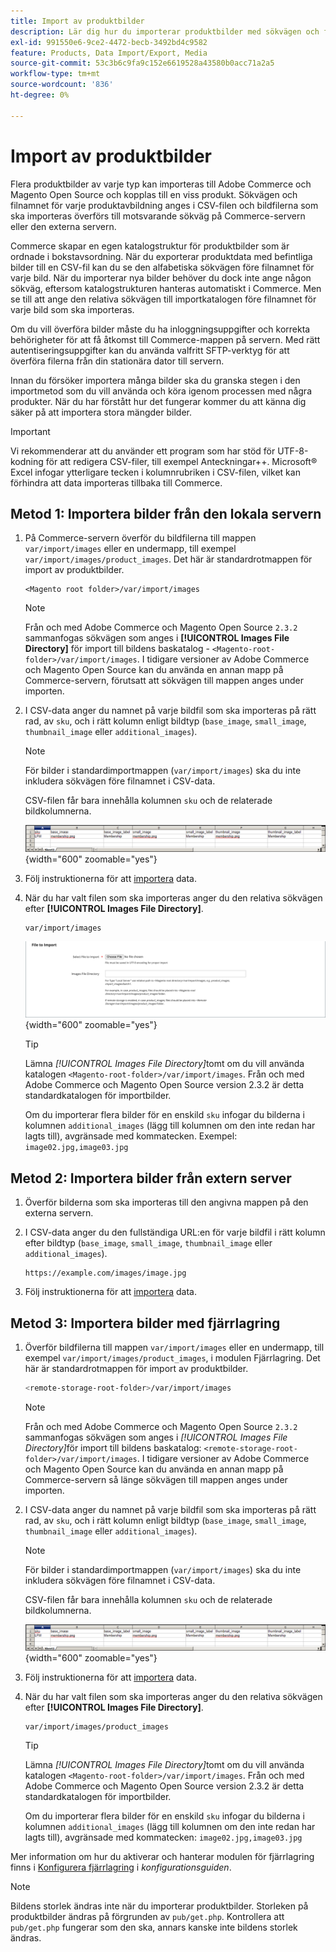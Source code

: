 ```yaml
---
title: Import av produktbilder
description: Lär dig hur du importerar produktbilder med sökvägen och filnamnet för varje bild.
exl-id: 991550e6-9ce2-4472-becb-3492bd4c9582
feature: Products, Data Import/Export, Media
source-git-commit: 53c3b6c9fa9c152e6619528a43580b0acc71a2a5
workflow-type: tm+mt
source-wordcount: '836'
ht-degree: 0%

---
```


# Import av produktbilder

Flera produktbilder av varje typ kan importeras till Adobe Commerce och Magento Open Source och kopplas till en viss produkt. Sökvägen och filnamnet för varje produktavbildning anges i CSV-filen och bildfilerna som ska importeras överförs till motsvarande sökväg på Commerce-servern eller den externa servern.

Commerce skapar en egen katalogstruktur för produktbilder som är ordnade i bokstavsordning. När du exporterar produktdata med befintliga bilder till en CSV-fil kan du se den alfabetiska sökvägen före filnamnet för varje bild. När du importerar nya bilder behöver du dock inte ange någon sökväg, eftersom katalogstrukturen hanteras automatiskt i Commerce. Men se till att ange den relativa sökvägen till importkatalogen före filnamnet för varje bild som ska importeras.

Om du vill överföra bilder måste du ha inloggningsuppgifter och korrekta behörigheter för att få åtkomst till Commerce-mappen på servern. Med rätt autentiseringsuppgifter kan du använda valfritt SFTP-verktyg för att överföra filerna från din stationära dator till servern.

Innan du försöker importera många bilder ska du granska stegen i den importmetod som du vill använda och köra igenom processen med några produkter. När du har förstått hur det fungerar kommer du att känna dig säker på att importera stora mängder bilder.

>[!IMPORTANT]
>
>Vi rekommenderar att du använder ett program som har stöd för UTF-8-kodning för att redigera CSV-filer, till exempel Anteckningar++. Microsoft® Excel infogar ytterligare tecken i kolumnrubriken i CSV-filen, vilket kan förhindra att data importeras tillbaka till Commerce.

## Metod 1: Importera bilder från den lokala servern

1. På Commerce-servern överför du bildfilerna till mappen `var/import/images` eller en undermapp, till exempel `var/import/images/product_images`. Det här är standardrotmappen för import av produktbilder.

   ```
   <Magento root folder>/var/import/images
   ```

   >[!NOTE]
   >
   >Från och med Adobe Commerce och Magento Open Source `2.3.2` sammanfogas sökvägen som anges i **[!UICONTROL Images File Directory]** för import till bildens baskatalog - `<Magento-root-folder>/var/import/images`. I tidigare versioner av Adobe Commerce och Magento Open Source kan du använda en annan mapp på Commerce-servern, förutsatt att sökvägen till mappen anges under importen.

1. I CSV-data anger du namnet på varje bildfil som ska importeras på rätt rad, av `sku`, och i rätt kolumn enligt bildtyp (`base_image`, `small_image`, `thumbnail_image` eller `additional_images`).

   >[!NOTE]
   >
   >För bilder i standardimportmappen (`var/import/images`) ska du inte inkludera sökvägen före filnamnet i CSV-data.

   CSV-filen får bara innehålla kolumnen `sku` och de relaterade bildkolumnerna.

   ![Exempel - CSV-bilddataimport](./assets/data-import-csv-image-files-default-local.png){width="600" zoomable="yes"}

1. Följ instruktionerna för att [importera](data-import.md) data.

1. När du har valt filen som ska importeras anger du den relativa sökvägen efter **[!UICONTROL Images File Directory]**.

   ```
   var/import/images
   ```

   ![Katalog för filimport av data](./assets/data-import-file-to-import.png){width="600" zoomable="yes"}

   >[!TIP]
   >
   >Lämna _[!UICONTROL Images File Directory]_&#x200B;tomt om du vill använda katalogen `<Magento-root-folder>/var/import/images`. Från och med Adobe Commerce och Magento Open Source version 2.3.2 är detta standardkatalogen för importbilder.

   Om du importerar flera bilder för en enskild `sku` infogar du bilderna i kolumnen `additional_images` (lägg till kolumnen om den inte redan har lagts till), avgränsade med kommatecken. Exempel: `image02.jpg,image03.jpg`

## Metod 2: Importera bilder från extern server

1. Överför bilderna som ska importeras till den angivna mappen på den externa servern.

1. I CSV-data anger du den fullständiga URL:en för varje bildfil i rätt kolumn efter bildtyp (`base_image`, `small_image`, `thumbnail_image` eller `additional_images`).

   ```
   https://example.com/images/image.jpg
   ```

1. Följ instruktionerna för att [importera](data-import.md) data.

## Metod 3: Importera bilder med fjärrlagring

1. Överför bildfilerna till mappen `var/import/images` eller en undermapp, till exempel `var/import/images/product_images`, i modulen Fjärrlagring. Det här är standardrotmappen för import av produktbilder.

   ```bash
   <remote-storage-root-folder>/var/import/images
   ```

   >[!NOTE]
   >
   >Från och med Adobe Commerce och Magento Open Source `2.3.2` sammanfogas sökvägen som anges i _[!UICONTROL Images File Directory]_&#x200B;för import till bildens baskatalog: `<remote-storage-root-folder>/var/import/images`. I tidigare versioner av Adobe Commerce och Magento Open Source kan du använda en annan mapp på Commerce-servern så länge sökvägen till mappen anges under importen.

1. I CSV-data anger du namnet på varje bildfil som ska importeras på rätt rad, av `sku`, och i rätt kolumn enligt bildtyp (`base_image`, `small_image`, `thumbnail_image` eller `additional_images`).

   >[!NOTE]
   >
   >För bilder i standardimportmappen (`var/import/images`) ska du inte inkludera sökvägen före filnamnet i CSV-data.

   CSV-filen får bara innehålla kolumnen `sku` och de relaterade bildkolumnerna.

   ![Exempel - CSV-bilddataimport](./assets/data-import-csv-image-files-default-local.png){width="600" zoomable="yes"}

1. Följ instruktionerna för att [importera](data-import.md) data.

1. När du har valt filen som ska importeras anger du den relativa sökvägen efter **[!UICONTROL Images File Directory]**.

   ```
   var/import/images/product_images
   ```

   >[!TIP]
   >
   >Lämna _[!UICONTROL Images File Directory]_&#x200B;tomt om du vill använda katalogen `<Magento-root-folder>/var/import/images`. Från och med Adobe Commerce och Magento Open Source version 2.3.2 är detta standardkatalogen för importbilder.

   Om du importerar flera bilder för en enskild `sku` infogar du bilderna i kolumnen `additional_images` (lägg till kolumnen om den inte redan har lagts till), avgränsade med kommatecken: `image02.jpg,image03.jpg`

Mer information om hur du aktiverar och hanterar modulen för fjärrlagring finns i [Konfigurera fjärrlagring](https://experienceleague.adobe.com/docs/commerce-operations/configuration-guide/storage/remote-storage/remote-storage.html) i _konfigurationsguiden_.

>[!NOTE]
>
>Bildens storlek ändras inte när du importerar produktbilder. Storleken på produktbilder ändras på förgrunden av `pub/get.php`. Kontrollera att `pub/get.php` fungerar som den ska, annars kanske inte bildens storlek ändras.
